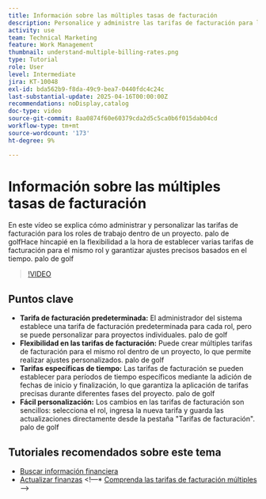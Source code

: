 ```yaml
---
title: Información sobre las múltiples tasas de facturación
description: Personalice y administre las tarifas de facturación para los roles al nivel de proyecto.
activity: use
team: Technical Marketing
feature: Work Management
thumbnail: understand-multiple-billing-rates.png
type: Tutorial
role: User
level: Intermediate
jira: KT-10048
exl-id: bda562b9-f8da-49c9-bea7-0440fdc4c24c
last-substantial-update: 2025-04-16T00:00:00Z
recommendations: noDisplay,catalog
doc-type: video
source-git-commit: 8aa0874f60e60379cda2d5c5ca0b6f015dab04cd
workflow-type: tm+mt
source-wordcount: '173'
ht-degree: 9%

---
```



# Información sobre las múltiples tasas de facturación

En este vídeo se explica cómo administrar y personalizar las tarifas de facturación para los roles de trabajo dentro de un proyecto. palo de golfHace hincapié en la flexibilidad a la hora de establecer varias tarifas de facturación para el mismo rol y garantizar ajustes precisos basados en el tiempo. palo de golf


>[!VIDEO](https://video.tv.adobe.com/v/3457652/?quality=12&learn=on&enablevpops)

## Puntos clave


* **Tarifa de facturación predeterminada:** El administrador del sistema establece una tarifa de facturación predeterminada para cada rol, pero se puede personalizar para proyectos individuales. palo de golf
* **Flexibilidad en las tarifas de facturación:** Puede crear múltiples tarifas de facturación para el mismo rol dentro de un proyecto, lo que permite realizar ajustes personalizados. palo de golf
* **Tarifas específicas de tiempo:** Las tarifas de facturación se pueden establecer para períodos de tiempo específicos mediante la adición de fechas de inicio y finalización, lo que garantiza la aplicación de tarifas precisas durante diferentes fases del proyecto. palo de golf
* **Fácil personalización:** Los cambios en las tarifas de facturación son sencillos: selecciona el rol, ingresa la nueva tarifa y guarda las actualizaciones directamente desde la pestaña &quot;Tarifas de facturación&quot;. palo de golf

## Tutoriales recomendados sobre este tema

* [Buscar información financiera](/help/manage-work/project-finances/find-financial-information.md)
* [Actualizar finanzas](/help/manage-work/project-finances/update-and-review-finances.md)
&lt;!—* [Comprenda las tarifas de facturación múltiples](/help/manage-work/project-finances/multiple-billing-rates.md)—>

